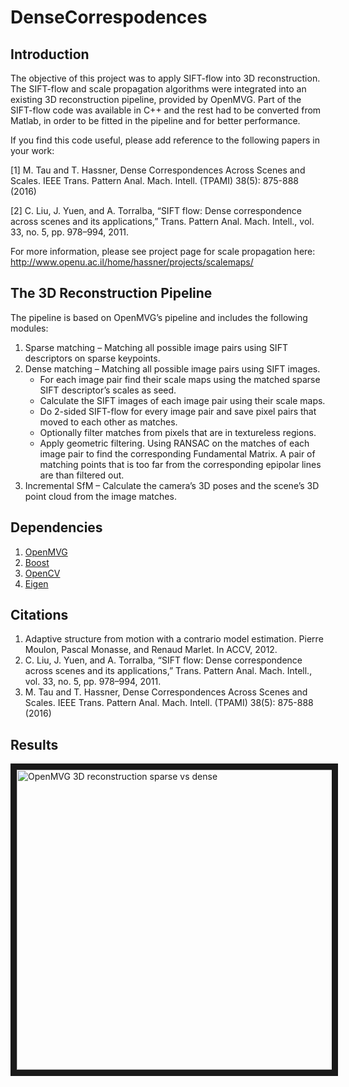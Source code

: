 # DenseCorrespodences
## Introduction
The objective of this project was to apply SIFT-flow into 3D reconstruction. The SIFT-flow and scale propagation algorithms were integrated into an existing 3D reconstruction pipeline, provided by OpenMVG. Part of the SIFT-flow code was available in C++ and the rest had to be converted from Matlab, in order to be fitted in the pipeline and for better performance.

If you find this code useful, please add reference to the following papers in your work:

[1] M. Tau and T. Hassner, Dense Correspondences Across Scenes and Scales. IEEE Trans. Pattern Anal. Mach. Intell. (TPAMI) 38(5): 875-888 (2016)

[2] C. Liu, J. Yuen, and A. Torralba, “SIFT flow: Dense correspondence across scenes and its applications,” Trans. Pattern Anal. Mach. Intell., vol. 33, no. 5, pp. 978–994, 2011.

For more information, please see project page for scale propagation here:
http://www.openu.ac.il/home/hassner/projects/scalemaps/

## The 3D Reconstruction Pipeline
The pipeline is based on OpenMVG’s pipeline and includes the following modules:

1. Sparse matching – Matching all possible image pairs using SIFT descriptors on sparse keypoints.
2. Dense matching – Matching all possible image pairs using SIFT images.
    * For each image pair find their scale maps using the matched sparse SIFT descriptor’s scales as seed.
    * Calculate the SIFT images of each image pair using their scale maps.
    * Do 2-sided SIFT-flow for every image pair and save pixel pairs that moved to each other as matches.
    * Optionally filter matches from pixels that are in textureless regions.
    * Apply geometric filtering. Using RANSAC on the matches of each image pair to find the corresponding Fundamental Matrix. A pair of matching points that is too far from the corresponding epipolar lines are than filtered out.
3.	Incremental SfM – Calculate the camera’s 3D poses and the scene’s 3D point cloud from the image matches.

## Dependencies
1. [OpenMVG](https://github.com/openMVG/openMVG/)
2. [Boost](http://www.boost.org/)
3. [OpenCV](http://opencv.org/)
4. [Eigen](http://eigen.tuxfamily.org/)

## Citations
1. Adaptive structure from motion with a contrario model estimation. Pierre Moulon, Pascal Monasse, and Renaud Marlet. In ACCV, 2012.
2. C. Liu, J. Yuen, and A. Torralba, “SIFT flow: Dense correspondence across scenes and its applications,” Trans. Pattern Anal. Mach. Intell., vol. 33, no. 5, pp. 978–994, 2011.
3. M. Tau and T. Hassner, Dense Correspondences Across Scenes and Scales. IEEE Trans. Pattern Anal. Mach. Intell. (TPAMI) 38(5): 875-888 (2016)

## Results
<a href="http://www.youtube.com/watch?feature=player_embedded&v=hPCFbbUbaYo
" target="_blank"><img src="http://img.youtube.com/vi/hPCFbbUbaYo/0.jpg" 
alt="OpenMVG 3D reconstruction sparse vs dense " width="640" height="480" border="10" /></a>
